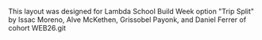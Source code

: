This layout was designed for Lambda School Build Week option "Trip Split" by Issac Moreno, Alve McKethen, Grissobel Payonk, and Daniel Ferrer of cohort WEB26.git